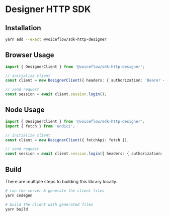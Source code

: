 # Designer HTTP SDK

## Installation

```sh
yarn add --exact @voiceflow/sdk-http-designer
```

## Browser Usage

```ts
import { DesignerClient } from '@voiceflow/sdk-http-designer';

// initialize client
const client = new DesignerClient({ headers: { authorization: 'Bearer <token>' } });

// send request
const session = await client.session.login();
```

## Node Usage

```ts
import { DesignerClient } from '@voiceflow/sdk-http-designer';
import { fetch } from 'undici';

// initialize client
const client = new DesignerClient({ fetchApi: fetch });

// send request
const session = await client.session.login({ headers: { authorization: 'Bearer <token>' } });
```

## Build

There are multiple steps to building this library locally.

```sh
# run the server & generate the client files
yarn codegen

# build the client with generated files
yarn build
```
